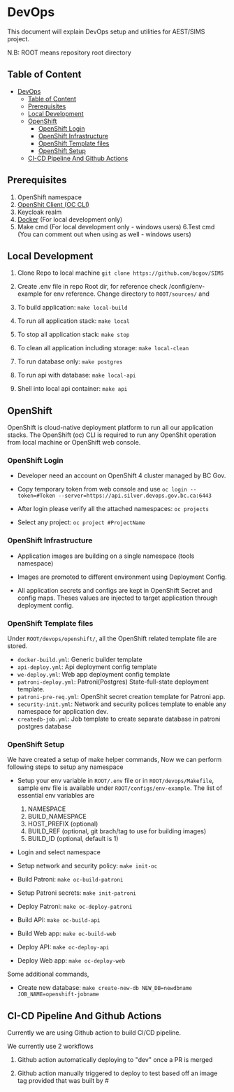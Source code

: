# DevOps

This document will explain DevOps setup and utilities for AEST/SIMS project.

N.B: ROOT means repository root directory

## Table of Content

- [DevOps](#devops)
  - [Table of Content](#table-of-content)
  - [Prerequisites](#prerequisites)
  - [Local Development](#local-development)
  - [OpenShift](#openshift)
    - [OpenShift Login](#openshift-login)
    - [OpenShift Infrastructure](#openshift-infrastructure)
    - [OpenShift Template files](#openshift-template-files)
    - [OpenShift Setup](#openshift-setup)
  - [CI-CD Pipeline And Github Actions](#ci-cd-pipeline-and-github-actions)

## Prerequisites

1. OpenShift namespace
2. [OpenShit Client (OC CLI)](https://docs.openshift.com/container-platform/4.2/cli_reference/openshift_cli/getting-started-cli.html#cli-installing-cli_cli-developer-commands)
3. Keycloak realm
4. [Docker](https://store.docker.com/search?type=edition&offering=community) (For local development only)
5. Make cmd (For local development only - windows users)
   6.Test cmd (You can comment out when using as well - windows users)

## Local Development

1. Clone Repo to local machine
   `git clone https://github.com/bcgov/SIMS`

2. Create .env file in repo Root dir, for reference check /config/env-example for env reference. Change directory to `ROOT/sources/` and

3. To build application: `make local-build`

4. To run all application stack: `make local`

5. To stop all application stack: `make stop`

6. To clean all application including storage: `make local-clean`

7. To run database only: `make postgres`

8. To run api with database: `make local-api`

9. Shell into local api container: `make api`

## OpenShift

OpenShift is cloud-native deployment platform to run all our application stacks. The OpenShift (oc) CLI is required to run any OpenShit operation from local machine or OpenShift web console.

### OpenShift Login

- Developer need an account on OpenShift 4 cluster managed by BC Gov.

- Copy temporary token from web console and use
  `oc login --token=#Token --server=https://api.silver.devops.gov.bc.ca:6443`

- After login please verify all the attached namespaces: `oc projects`

- Select any project: `oc project #ProjectName`

### OpenShift Infrastructure

- Application images are building on a single namespace (tools namespace)

- Images are promoted to different environment using Deployment Config.

- All application secrets and configs are kept in OpenShift Secret and config maps. Theses values are injected to target application through deployment config.

### OpenShift Template files

Under `ROOT/devops/openshift/`, all the OpenShift related template file are stored.

- `docker-build.yml`: Generic builder template
- `api-deploy.yml`: Api deployment config template
- `we-deploy.yml`: Web app deployment config template
- `patroni-deploy.yml`: Patroni(Postgres) State-full-state deployment template.
- `patroni-pre-req.yml`: OpenShit secret creation template for Patroni app.
- `security-init.yml`: Network and security polices template to enable any namespace for application dev.
- `createdb-job.yml`: Job template to create separate database in patroni postgres database

### OpenShift Setup

We have created a setup of make helper commands, Now we can perform following steps to setup any namespace

- Setup your env variable in `ROOT/.env` file or in `ROOT/devops/Makefile`, sample env file is available under `ROOT/configs/env-example`. The list of essential env variables are

  1. NAMESPACE
  2. BUILD_NAMESPACE
  3. HOST_PREFIX (optional)
  4. BUILD_REF (optional, git brach/tag to use for building images)
  5. BUILD_ID (optional, default is 1)

- Login and select namespace

- Setup network and security policy: `make init-oc`

- Build Patroni: `make oc-build-patroni`

- Setup Patroni secrets: `make init-patroni`

- Deploy Patroni: `make oc-deploy-patroni`

- Build API: `make oc-build-api`

- Build Web app: `make oc-build-web`

- Deploy API: `make oc-deploy-api`

- Deploy Web app: `make oc-deploy-web`

Some additional commands,

- Create new database: `make create-new-db NEW_DB=newdbname JOB_NAME=openshift-jobname`

## CI-CD Pipeline And Github Actions

Currently we are using Github action to build CI/CD pipeline.

We currently use 2 workflows

1. Github action automatically deploying to "dev" once a PR is merged

2. Github action manually triggered to deploy to test based off an image tag provided that was built by #

